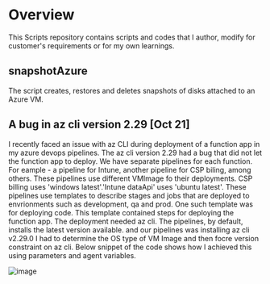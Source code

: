 # Overview
This Scripts repository contains scripts and codes that I author, modify for customer's requirements or for my own learnings. 

## snapshotAzure
  The script creates, restores and deletes snapshots of disks attached to an Azure VM.  

## A bug in az cli version 2.29 [Oct 21]
I recently faced an issue with az CLI during deployment of a function app in my azure devops pipelines. The az cli version 2.29 had a 
bug that did not let the function app to deploy.
We have separate pipelines for each function. For eample - a pipeline for Intune, another pipeline for CSP biling, among others. 
These pipelines use different VMImage fo their deployments. CSP billing uses 'windows latest'.'Intune dataApi' uses 'ubuntu latest'.
These pipelines use templates to describe stages and jobs that are deployed to envrionments such as development, qa and prod.
One such template was for deploying code. This template contained steps for deploying the function app. The deployment needed az cli. 
The pipelines, by default, installs the latest version available. and our pipelines was installing az cli v2.29.0 
I had to determine the OS type of VM Image and then focre version constraint on az cli. 
Below snippet of the code shows how I achieved this using parameters and agent variables.

![image](https://user-images.githubusercontent.com/13200163/146733981-85e5b7d9-7afb-4cca-94f6-ba7541bf9948.png)


